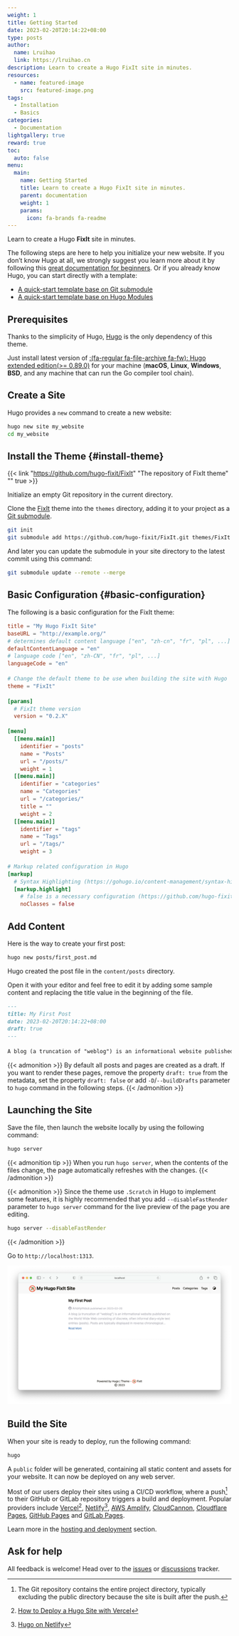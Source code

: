 ```yaml
---
weight: 1
title: Getting Started
date: 2023-02-20T20:14:22+08:00
type: posts
author:
  name: Lruihao
  link: https://lruihao.cn
description: Learn to create a Hugo FixIt site in minutes.
resources:
  - name: featured-image
    src: featured-image.png
tags:
  - Installation
  - Basics
categories:
  - Documentation
lightgallery: true
reward: true
toc:
  auto: false
menu:
  main:
    name: Getting Started
    title: Learn to create a Hugo FixIt site in minutes.
    parent: documentation
    weight: 1
    params:
      icon: fa-brands fa-readme
---
```


Learn to create a Hugo **FixIt** site in minutes.

<!--more-->

The following steps are here to help you initialize your new website. If you don’t know Hugo at all, we strongly suggest you learn more about it by following this [great documentation for beginners][getting-started]. Or if you already know Hugo, you can start directly with a template:

- [A quick-start template base on Git submodule][hugo-fixit-blog-git]
- [A quick-start template base on Hugo Modules][hugo-fixit-blog-go]

## Prerequisites

Thanks to the simplicity of Hugo, [Hugo][hugo] is the only dependency of this theme.

Just install latest version of [:(fa-regular fa-file-archive fa-fw): Hugo extended edition(>= 0.89.0)][hugo-installing] for your machine (**macOS**, **Linux**, **Windows**, **BSD**, and any machine that can run the Go compiler tool chain).

## Create a Site

Hugo provides a `new` command to create a new website:

```bash
hugo new site my_website
cd my_website
```

## Install the Theme {#install-theme}

{{< link "https://github.com/hugo-fixit/FixIt" "The repository of FixIt theme" "" true >}}

Initialize an empty Git repository in the current directory.

Clone the [FixIt][fixit] theme into the `themes` directory, adding it to your project as a [Git submodule][git-submodule].

```bash
git init
git submodule add https://github.com/hugo-fixit/FixIt.git themes/FixIt
```

And later you can update the submodule in your site directory to the latest commit using this command:

```bash
git submodule update --remote --merge
```

## Basic Configuration {#basic-configuration}

The following is a basic configuration for the FixIt theme:

```toml
title = "My Hugo FixIt Site"
baseURL = "http://example.org/"
# determines default content language ["en", "zh-cn", "fr", "pl", ...]
defaultContentLanguage = "en"
# language code ["en", "zh-CN", "fr", "pl", ...]
languageCode = "en"

# Change the default theme to be use when building the site with Hugo
theme = "FixIt"

[params]
  # FixIt theme version
  version = "0.2.X"

[menu]
  [[menu.main]]
    identifier = "posts"
    name = "Posts"
    url = "/posts/"
    weight = 1
  [[menu.main]]
    identifier = "categories"
    name = "Categories"
    url = "/categories/"
    title = ""
    weight = 2
  [[menu.main]]
    identifier = "tags"
    name = "Tags"
    url = "/tags/"
    weight = 3

# Markup related configuration in Hugo
[markup]
  # Syntax Highlighting (https://gohugo.io/content-management/syntax-highlighting)
  [markup.highlight]
    # false is a necessary configuration (https://github.com/hugo-fixit/FixIt/issues/43)
    noClasses = false
```

## Add Content

Here is the way to create your first post:

```bash
hugo new posts/first_post.md
```

Hugo created the post file in the `content/posts` directory.

Open it with your editor and feel free to edit it by adding some sample content and replacing the title value in the beginning of the file.

```markdown
---
title: My First Post
date: 2023-02-20T20:14:22+08:00
draft: true
---

A blog (a truncation of "weblog") is an informational website published on the World Wide Web consisting of discrete, often informal diary-style text entries (posts). Posts are typically displayed in reverse chronological order so that the most recent post appears first, at the top of the web page. Until 2009, blogs were usually the work of a single individual,[citation needed] occasionally of a small group, and often covered a single subject or topic. In the 2010s, "multi-author blogs" (MABs) emerged, featuring the writing of multiple authors and sometimes professionally edited. MABs from newspapers, other media outlets, universities, think tanks, advocacy groups, and similar institutions account for an increasing quantity of blog traffic. The rise of Twitter and other "microblogging" systems helps integrate MABs and single-author blogs into the news media. Blog can also be used as a verb, meaning to maintain or add content to a blog.
```

{{< admonition >}}
By default all posts and pages are created as a draft. If you want to render these pages, remove the property `draft: true` from the metadata, set the property `draft: false` or add `-D`/`--buildDrafts` parameter to `hugo` command in the following steps.
{{< /admonition >}}

## Launching the Site

Save the file, then launch the website locally by using the following command:

```bash
hugo server
```

{{< admonition tip >}}
When you run `hugo server`, when the contents of the files change, the page automatically refreshes with the changes.
{{< /admonition >}}

{{< admonition >}}
Since the theme use `.Scratch` in Hugo to implement some features,
it is highly recommended that you add `--disableFastRender` parameter to `hugo server` command for the live preview of the page you are editing.

```bash
hugo server --disableFastRender
```

{{< /admonition >}}

Go to `http://localhost:1313`.

![Basic configuration preview](basic-configuration-preview.png 'Basic configuration preview')

## Build the Site

When your site is ready to deploy, run the following command:

```bash
hugo
```

A `public` folder will be generated, containing all static content and assets for your website. It can now be deployed on any web server.

Most of our users deploy their sites using a CI/CD workflow, where a push[^1] to their GitHub or GitLab repository triggers a build and deployment. Popular providers include [Vercel][vercel][^2], [Netlify][netlify][^3], [AWS Amplify][amplify], [CloudCannon][cloudcannon], [Cloudflare Pages][cf-pages], [GitHub Pages][gh-pages] and [GitLab Pages][gl-pages].

Learn more in the [hosting and deployment][hosting-and-deployment] section.

## Ask for help

All feedback is welcome! Head over to the [issues][issues] or [discussions][discussions] tracker.

[getting-started]: https://gohugo.io/getting-started/
[hugo-fixit-blog-git]: https://github.com/hugo-fixit/hugo-fixit-blog-git
[hugo-fixit-blog-go]: https://github.com/hugo-fixit/hugo-fixit-blog-go
[hugo]: https://gohugo.io/
[hugo-installing]: https://gohugo.io/getting-started/installing/
[fixit]: https://github.com/hugo-fixit/FixIt
[git-submodule]: https://git-scm.com/book/en/v2/Git-Tools-Submodules
[vercel]: https://vercel.com/
[netlify]: https://www.netlify.com/
[amplify]: https://aws.amazon.com/amplify/
[cloudcannon]: https://cloudcannon.com/
[cf-pages]: https://pages.cloudflare.com/
[gh-pages]: https://pages.github.com/
[gl-pages]: https://docs.gitlab.com/ee/user/project/pages/
[deploying-hugo-with-vercel]: https://vercel.com/guides/deploying-hugo-with-vercel
[hugo-on-netlify]: https://docs.netlify.com/integrations/frameworks/hugo/
[hosting-and-deployment]: https://gohugo.io/hosting-and-deployment/
[issues]: https://github.com/hugo-fixit/FixIt/issues
[discussions]: https://github.com/hugo-fixit/FixIt/discussions

[^1]: The Git repository contains the entire project directory, typically excluding the public directory because the site is built after the push.
[^2]: [How to Deploy a Hugo Site with Vercel][deploying-hugo-with-vercel]
[^3]: [Hugo on Netlify][hugo-on-netlify]